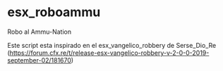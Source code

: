 # esx_roboammu
Robo al Ammu-Nation 

Este script esta inspirado en el esx_vangelico_robbery de Serse_Dio_Re (https://forum.cfx.re/t/release-esx-vangelico-robbery-v-2-0-0-2019-september-02/181670)
